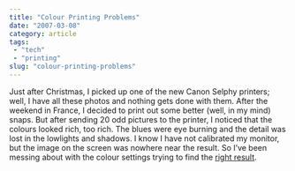 ```yaml
---
title: "Colour Printing Problems"
date: "2007-03-08"
category: article
tags:
 - "tech"
 - "printing"
slug: "colour-printing-problems"
---
```


Just after Christmas, I picked up one of the new Canon Selphy printers; well, I have all these photos and nothing gets done with them. After the weekend in France, I decided to print out some better (well, in my mind) snaps. But after sending 20 odd pictures to the printer, I noticed that the colours looked rich, too rich. The blues were eye burning and the detail was lost in the lowlights and shadows. I know I have not calibrated my monitor, but the image on the screen was nowhere near the result. So I’ve been messing about with the colour settings trying to find the [right result](https://farm1.static.flickr.com/159/414861470_793f22d7b7.jpg).
